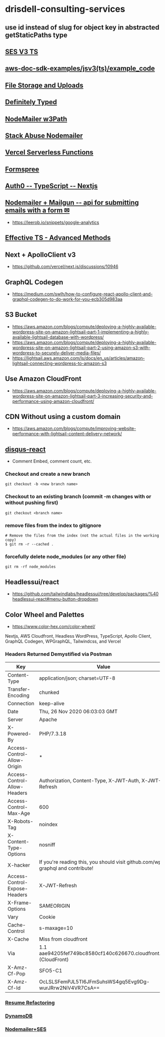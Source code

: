# drisdell-consulting-services

## use id instead of slug for object key in abstracted getStaticPaths type

## [SES V3 TS](https://github.com/awsdocs/aws-doc-sdk-examples/tree/master/javascriptv3/example_code/ses/src)

## [aws-doc-sdk-examples/jsv3(ts)/example_code](https://github.com/awsdocs/aws-doc-sdk-examples/tree/master/javascriptv3/example_code)

## [File Storage and Uploads](https://vercel.com/docs/solutions/file-storage)

## [Definitely Typed](https://www.typescriptlang.org/dt/search?search=)

## [NodeMailer w3Path](https://w3path.com/node-js-send-email-with-attachment/)

## [Stack Abuse Nodemailer](https://stackabuse.com/read-files-with-node-js/)

## [Vercel Serverless Functions](https://vercel.com/docs/serverless-functions/introduction)

## [Formspree](https://formspree.io/javascript)

## [Auth0 -- TypeScript -- Nextjs](https://github.com/auth0/nextjs-auth0/tree/master/examples/typescript-example)

## [Nodemailer + Mailgun -- api for submitting emails with a form ✉](https://www.reddit.com/r/nextjs/comments/gvvkn7/email_with_forms_serverless_function/)

- https://leerob.io/snippets/google-analytics

## [Effective TS - Advanced Methods](https://effectivetypescript.com/2020/11/05/template-literal-types)

## Next + ApolloClient v3

- https://github.com/vercel/next.js/discussions/10946

## GraphQL Codegen

- https://medium.com/swlh/how-to-configure-react-apollo-client-and-graphql-codegen-to-do-work-for-you-ecb305d983aa

## S3 Bucket

- https://aws.amazon.com/blogs/compute/deploying-a-highly-available-wordpress-site-on-amazon-lightsail-part-1-implementing-a-highly-available-lightsail-database-with-wordpress/
- https://aws.amazon.com/blogs/compute/deploying-a-highly-available-wordpress-site-on-amazon-lightsail-part-2-using-amazon-s3-with-wordpress-to-securely-deliver-media-files/
- https://lightsail.aws.amazon.com/ls/docs/en_us/articles/amazon-lightsail-connecting-wordpress-to-amazon-s3

## Use Amazon CloudFront

- https://aws.amazon.com/blogs/compute/deploying-a-highly-available-wordpress-site-on-amazon-lightsail-part-3-increasing-security-and-performance-using-amazon-cloudfront/

## CDN Without using a custom domain

- https://aws.amazon.com/blogs/compute/improving-website-performance-with-lightsail-content-delivery-network/

## [disqus-react](https://github.com/disqus/disqus-react)

- Comment Embed, comment count, etc.

### Checkout and create a new branch

```git
git checkout -b <new branch name>
```

### Checkout to an existing branch (commit -m changes with or without pushing first)

```git
git checkout <branch name>
```

### remove files from the index to gitignore

```git
# Remove the files from the index (not the actual files in the working copy)
$ git rm -r --cached .
```

### forcefully delete node_modules (or any other file)

```git
git rm -rf node_modules
```

## Headlessui/react

- https://github.com/tailwindlabs/headlessui/tree/develop/packages/%40headlessui-react#menu-button-dropdown

## Color Wheel and Palettes

- https://www.color-hex.com/color-wheel/

Nextjs, AWS Cloudfront, Headless WordPress, TypeScript, Apollo Client, GraphQL Codegen, WPGraphQL, Tailwindcss, and Vercel

### Headers Returned Demystified via Postman

| Key                           | Value                                                                          |
| ----------------------------- | ------------------------------------------------------------------------------ |
| Content-Type                  | application/json; charset=UTF-8                                                |
| Transfer-Encoding             | chunked                                                                        |
| Connection                    | keep-alive                                                                     |
| Date                          | Thu, 26 Nov 2020 06:03:03 GMT                                                  |
| Server                        | Apache                                                                         |
| X-Powered-By                  | PHP/7.3.18                                                                     |
| Access-Control-Allow-Origin   | \*                                                                             |
| Access-Control-Allow-Headers  | Authorization, Content-Type, X-JWT-Auth, X-JWT-Refresh                         |
| Access-Control-Max-Age        | 600                                                                            |
| X-Robots-Tag                  | noindex                                                                        |
| X-Content-Type-Options        | nosniff                                                                        |
| X-hacker                      | If you're reading this, you should visit github.com/wp-graphql and contribute! |
| Access-Control-Expose-Headers | X-JWT-Refresh                                                                  |
| X-Frame-Options               | SAMEORIGIN                                                                     |
| Vary                          | Cookie                                                                         |
| Cache-Control                 | s-maxage=10                                                                    |
| X-Cache                       | Miss from cloudfront                                                           |
| Via                           | 1.1 aae94205fef749bc8580cf140c626670.cloudfront.net (CloudFront)               |
| X-Amz-Cf-Pop                  | SFO5-C1                                                                        |
| X-Amz-Cf-Id                   | OcLSLSFemPJL5Tl6JFmSuhsWS4gq5Evg9Dg-wurJRrw2NiV4VR7CsA==                       |

### [Resume Refactoring](https://leerob.io/blog/resume)

### [DynamoDB](https://egghead.io/lessons/aws-use-aws-iam-to-create-a-user-with-permission-for-dynamodb)

### [Nodemailer+SES](https://nodemailer.com/transports/ses/)
